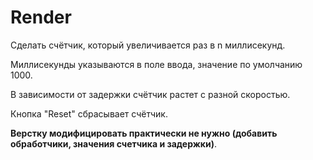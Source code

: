 # Render
Сделать счётчик, который увеличивается раз в n миллисекунд.

Миллисекунды указываются в поле ввода, значение по умолчанию 1000.

В зависимости от задержки счётчик растет с разной скоростью.

Кнопка "Reset" сбрасывает счётчик.

**Верстку модифицировать практически не нужно (добавить обработчики, значения счетчика и задержки)**.
